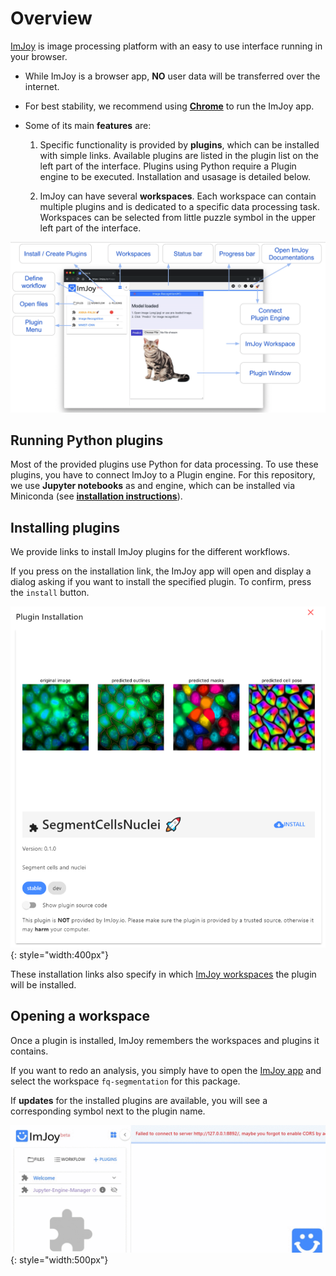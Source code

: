 # Overview

[ImJoy](https://imjoy.io/docs/#/) is image processing platform with an easy to use interface running in your browser.  

* While ImJoy is a browser app, **NO** user data will be transferred over the internet. 
* For best stability, we recommend using [**Chrome**](https://www.google.com/chrome/) to run the ImJoy app.  
* Some of its main **features** are:

    1. Specific functionality is provided by **plugins**, which can be installed with simple links. Available 
        plugins are listed in the plugin list on the left part of the interface. Plugins using Python require a Plugin engine to be executed. Installation and usasage is detailed below.  

    2. ImJoy can have several **workspaces**. Each workspace can contain multiple plugins and is 
        dedicated to a specific data processing task. Workspaces can be selected from little puzzle 
        symbol in the upper left part of the interface.

![imjoy-interface](img/imjoy-interface.png)

## Running Python plugins

Most of the provided plugins use Python for data processing. To use these plugins, 
you have to connect ImJoy to a Plugin engine. For this repository, we use **Jupyter notebooks** as 
and engine, which can be installed via Miniconda (see [**installation instructions**](#install-jupyter-engine-for-imjoy)). 

## Installing plugins

We provide links to install ImJoy plugins for the different workflows. 

If you press on the installation link, the ImJoy app will open and display a
dialog asking if you want to install the specified plugin. To confirm, press 
the `install` button.

![imjoy-plugin-installation](img/imjoy-plugin-installation.png){: style="width:400px"}

These installation links also specify in which [ImJoy workspaces](imjoy-overview.md#opening-a-workspace) the plugin will be installed. 

## Opening a workspace

Once a plugin is installed, ImJoy remembers the workspaces and plugins it contains. 

If you want to redo an analysis, you simply have to open the [ImJoy app](https://imjoy.io/#/app) 
and select the workspace `fq-segmentation` for this package. 

If **updates** for the installed plugins 
are available, you will see a corresponding symbol next to the plugin name.

![imjoy-workspacer.gif](img/imjoy-workspace.gif){: style="width:500px"}
